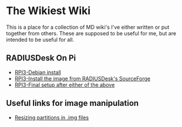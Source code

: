 # The Wikiest Wiki

This is a place for a collection of MD wiki's I've either written or put together from others. These are supposed to be useful for me, but are intended to be useful for all.

## RADIUSDesk On Pi

 * [RPI3-Debian install](pages/rdpi/RPI3Install.md)
 * [RPI3-Install the image from RADIUSDesk's SourceForge](pages/rdpi/RPI3Install.md)
 * [RPI3-Final setup after either of the above](pages/rdpi/RPI3ImageSetup.md)
 

## Useful links for image manipulation
 * [Resizing partitions in .img files](http://softwarebakery.com/shrinking-images-on-linux)

